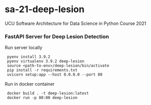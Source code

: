 # sa-21-deep-lesion
UCU Software Architecture for Data Science in Python Course 2021

### FastAPI Server for Deep Lesion Detection

Run server locally
```
 pyenv install 3.9.2 
 pyenv virtualenv 3.9.2 deep-lesion
 source <path-to-env>/deep-lesion/bin/activate
 pip install -r requirements.txt
 uvicorn setup:app --host 0.0.0.0 --port 80
```

Run in docker container
```
 docker build . -t deep-lesion:latest
 docker run -p 80:80 deep-lesion
```
